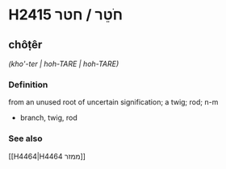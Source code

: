 # H2415 חֹטֵר / חטר

## chôṭêr

_(kho'-ter | hoh-TARE | hoh-TARE)_

### Definition

from an unused root of uncertain signification; a twig; rod; n-m

- branch, twig, rod

### See also

[[H4464|H4464 ממזר]]
